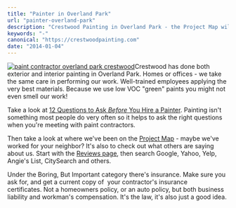 ```yaml
---
title: "Painter in Overland Park"
url: "painter-overland-park"
description: "Crestwood Painting in Overland Park - the Project Map will show you where!"
keywords: "-"
canonical: "https://crestwoodpainting.com"
date: "2014-01-04"
---
```


[![paint contractor overland park crestwood](images/OPKS.jpg)](/cwp/wp-content/uploads/2014/01/OPKS.jpg)Crestwood has done both exterior and interior painting in Overland Park. Homes or offices - we take the same care in performing our work. Well-trained employees applying the very best materials. Because we use low VOC "green" paints you might not even smell our work!

Take a look at [12 Questions to Ask _Before_ You Hire a Painter](/12-questions-ask-painter/ "12 Questions to Ask Before You Hire a Painter"). Painting isn't something most people do very often so it helps to ask the right questions when you're meeting with paint contractors.

Then take a look at where we've been on the [Project Map](/map "Project Map") - maybe we've worked for your neighbor? It's also to check out what others are saying about us. Start with the [Reviews page](/reviews/ "Online Reviews – Painters in Kansas City"), then search Google, Yahoo, Yelp, Angie's List, CitySearch and others.

Under the Boring, But Important category there's insurance. Make sure you ask for, and get a current copy of  your contractor's insurance certificates. Not a homeowners policy, or an auto policy, but both business liability and workman's compensation. It's the law, it's also just a good idea.
